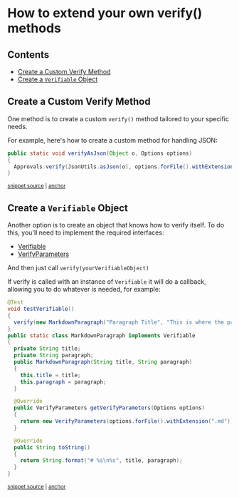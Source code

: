 # How to extend your own verify() methods

<!-- toc -->
## Contents

  * [Create a Custom Verify Method](#create-a-custom-verify-method)
  * [Create a `Verifiable` Object](#create-a-verifiable-object)<!-- endToc -->

## Create a Custom Verify Method

One method is to create a custom `verify()` method tailored to your specific needs.

For example, here's how to create a custom method for handling JSON:

<!-- snippet: verify_as_json -->
<a id='snippet-verify_as_json'></a>
```java
public static void verifyAsJson(Object o, Options options)
{
  Approvals.verify(JsonUtils.asJson(o), options.forFile().withExtension(".json"));
}
```
<sup><a href='/approvaltests/src/main/java/org/approvaltests/JsonApprovals.java#L62-L67' title='Snippet source file'>snippet source</a> | <a href='#snippet-verify_as_json' title='Start of snippet'>anchor</a></sup>
<!-- endSnippet -->

## Create a `Verifiable` Object

Another option is to create an object that knows how to verify itself. 
To do this, you'll need to implement the required interfaces:
* [Verifiable](https://github.com/approvals/ApprovalTests.Java/blob/master/approvaltests/src/main/java/org/approvaltests/core/Verifiable.java#L3-L5)
* [VerifyParameters](https://github.com/approvals/ApprovalTests.Java/blob/master/approvaltests/src/main/java/org/approvaltests/core/VerifyParameters.java#L3)

And then just call `verify(yourVerifiableObject)`

If verify is called with an instance of `Verifiable` it will do a callback, allowing you to do whatever is needed,
for example:

<!-- snippet: verifiable_object_example -->
<a id='snippet-verifiable_object_example'></a>
```java
@Test
void testVerifiable()
{
  verify(new MarkdownParagraph("Paragraph Title", "This is where the paragraph text is."));
}
public static class MarkdownParagraph implements Verifiable
{
  private String title;
  private String paragraph;
  public MarkdownParagraph(String title, String paragraph)
  {
    this.title = title;
    this.paragraph = paragraph;
  }

  @Override
  public VerifyParameters getVerifyParameters(Options options)
  {
    return new VerifyParameters(options.forFile().withExtension(".md"));
  }

  @Override
  public String toString()
  {
    return String.format("# %s\n%s", title, paragraph);
  }
}
```
<sup><a href='/approvaltests-tests/src/test/java/org/approvaltests/core/VerifiableTest.java#L9-L37' title='Snippet source file'>snippet source</a> | <a href='#snippet-verifiable_object_example' title='Start of snippet'>anchor</a></sup>
<!-- endSnippet -->
  
